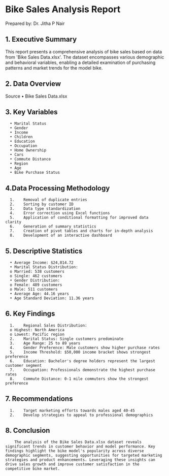 # Bike Sales Analysis Report

Prepared by: Dr. Jitha P Nair

## 1. Executive Summary
This report presents a comprehensive analysis of bike sales based on data from 'Bike Sales Data.xlsx'. The dataset encompasses various demographic and behavioral variables, enabling a detailed examination of purchasing patterns and market trends for the model bike.

## 2. Data Overview
 Source
 •	Bike Sales Data.xlsx

## 3. Key Variables
      •	Marital Status
      •	Gender
      •	Income
      •	Children
      •	Education
      •	Occupation
      •	Home Ownership
      •	Cars
      •	Commute Distance
      •	Region
      •	Age
      •	Bike Purchase Status

## 4.Data Processing Methodology
      1.	Removal of duplicate entries
      2.	Sorting by customer ID
      3.	Data type standardization
      4.	Error correction using Excel functions
      5.	Application of conditional formatting for improved data clarity
      6.	Generation of summary statistics
      7.	Creation of pivot tables and charts for in-depth analysis
      8.	Development of an interactive dashboard

## 5.  Descriptive Statistics
      •	Average Income: $24,814.72
      •	Marital Status Distribution: 
      o	Married: 538 customers
      o	Single: 462 customers
      •	Gender Distribution: 
      o	Female: 489 customers
      o	Male: 511 customers
      •	Average Age: 44.16 years
      •	Age Standard Deviation: 11.36 years


## 6. Key Findings
      1.	Regional Sales Distribution: 
      o	Highest: North America
      o	Lowest: Pacific region
      2.	Marital Status: Single customers predominate
      3.	Age Range: 25 to 89 years
      4.	Gender Preference: Male customers show higher purchase rates
      5.	Income Threshold: $50,000 income bracket shows strongest preference
      6.	Education: Bachelor's degree holders represent the largest customer segment
      7.	Occupation: Professionals demonstrate the highest purchase rates
      8.	Commute Distance: 0-1 mile commuters show the strongest preference


## 7. Recommendations
      1.	Target marketing efforts towards males aged 40-45
      2.	Develop strategies to appeal to professional demographics

## 8. Conclusion
        The analysis of the Bike Sales Data.xlsx dataset reveals significant trends in customer behavior and model performance. Key findings highlight the bike model's popularity across diverse demographic segments, suggesting opportunities for targeted marketing strategies and product enhancements. Leveraging these insights can drive sales growth and improve customer satisfaction in the competitive bike market.


